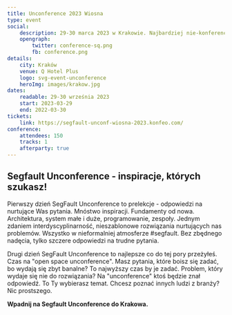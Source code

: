 ```yaml
---
title: Unconference 2023 Wiosna
type: event
social:
    description: 29-30 marca 2023 w Krakowie. Najbardziej nie-konferencja której szukasz
    opengraph:
        twitter: conference-sq.png
        fb: conference.png     
details:
    city: Kraków
    venue: Q Hotel Plus
    logo: svg-event-unconference
    heroImg: images/krakow.jpg
dates: 
    readable: 29-30 września 2023
    start: 2023-03-29
    end: 2022-03-30
tickets: 
    link: https://segfault-unconf-wiosna-2023.konfeo.com/
conference:
    attendees: 150
    tracks: 1
    afterparty: true
---
```


## Segfault Unconference - inspiracje, których szukasz!


Pierwszy dzień SegFault Unconference to prelekcje - odpowiedzi na nurtujące Was pytania. Mnóstwo inspiracji. Fundamenty od nowa. Architektura, system małe i duże, programowanie, zespoły. Jednym zdaniem interdyscyplinarność, nieszablonowe rozwiązania
nurtujących nas problemów. Wszystko w nieformalniej atmosferze
#segfault. Bez zbędnego nadęcia, tylko szczere odpowiedzi na trudne pytania. 

Drugi dzień SegFault Unconference to najlepsze co do tej pory przeżyłeś. Czas na "open space unconference". Masz pytania, które boisz się zadać, bo wydają się zbyt banalne? To najwyższy czas by je zadać. Problem, który wydaje się nie do rozwiązania? Na "unconference" ktoś będzie znał odpowiedź. To Ty wybierasz temat. Chcesz poznać innych ludzi z branży? Nic prostszego. 


**Wpadnij na Segfault Unconference do Krakowa.**
